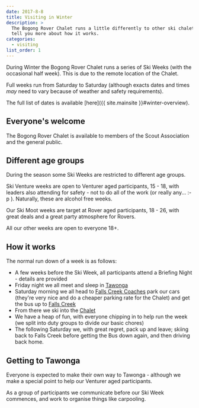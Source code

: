 ```yaml
---
date: 2017-8-8
title: Visiting in Winter
description: >
  The Bogong Rover Chalet runs a little differently to other ski chalets. We'll
  tell you more about how it works.
categories:
  - visiting
list_order: 1
---
```


During Winter the Bogong Rover Chalet runs a series of Ski Weeks (with the
occasional half week). This is due to the remote location of the Chalet.

Full weeks run from Saturday to Saturday (although exacts dates and times _may_
need to vary because of weather and safety requirements).

The full list of dates is available [here]({{ site.mainsite }}#winter-overview).

## Everyone's welcome

The Bogong Rover Chalet is available to members of the Scout Association and the
general public.

## Different age groups

During the season some Ski Weeks are restricted to different age groups.

Ski Venture weeks are open to Venturer aged participants, 15 - 18, with leaders
also attending for safety - not to do all of the work (or really any... :-p ).
Naturally, these are alcohol free weeks.

Our Ski Moot weeks are target at Rover aged participants, 18 - 26, with great
deals and a great party atmosphere for Rovers.

All our other weeks are open to everyone 18+.

## How it works

The normal run down of a week is as follows:

- A few weeks before the Ski Week, all participants attend a Briefing Night -
  details are provided
- Friday night we all meet and sleep in [Tawonga](https://www.google.com.au/maps/place/Tawonga+Hall,+Tawonga+VIC+3697/@-36.6868208,147.1410288,14z/data=!4m2!3m1!1s0x6b2417adf98d5afb:0x71c2625a84776f38)
- Saturday morning we all head to [Falls Creek Coaches](https://www.google.com.au/maps/place/Falls+Creek+Coaches,+Tawonga+South+VIC+3698/@-36.7379858,147.1609871,17z/data=!4m2!3m1!1s0x6b243d96db96a74f:0xa74a0c7ad6694da1)
   park our cars (they're very nice and do a cheaper parking rate for the
   Chalet) and get the bus up to [Falls Creek](https://www.google.com.au/maps/place/Windy+Corner+Car+Park,+Bogong+High+Plains+Rd,+Falls+Creek+VIC+3699/@-36.8645073,147.2864847,17z/data=!4m2!3m1!1s0x6b2447639a2dd45b:0x21aeee899c12bda5)
- From there we ski into the [Chalet](https://www.google.com.au/maps/dir/Windy+Corner+Car+Park,+Bogong+High+Plains+Rd,+Falls+Creek+VIC+3699/Bogong+Rover+Chalet,+Nelse,+Victoria/@-36.884287,147.3048098,14z/data=!4m8!4m7!1m2!1m1!1s0x6b2447639a2dd45b:0x21aeee899c12bda5!1m2!1m1!1s0x6b2447ea5e2780c1:0xd9d7ac523322deeb!3e2)
- We have a heap of fun, with everyone chipping in to help run the week (we
  split into duty groups to divide our basic chores)
- The following Saturday we, with great regret, pack up and leave; skiing back
  to Falls Creek before getting the Bus down again, and then driving back home.

## Getting to Tawonga

Everyone is expected to make their own way to Tawonga - although we make a
special point to help our Venturer aged participants.

As a group of participants we communicate before our Ski Week commences, and
work to organise things like carpooling.
